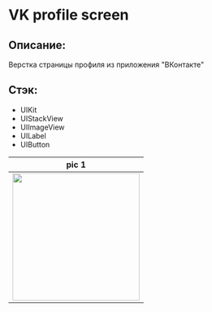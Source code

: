 # VK profile screen

## Описание:
Верстка страницы профиля из приложения "ВКонтакте"

## Стэк:
- UIKit
- UIStackView
- UIImageView
- UILabel
- UIButton

| pic 1 |
| ------------ |
| <img src="https://user-images.githubusercontent.com/33875528/189461661-79b668fc-a65f-47dd-8bb7-91b59c87621c.png" width="250">
